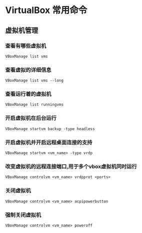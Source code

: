 # VirtualBox 常用命令

## 虚拟机管理
### 查看有哪些虚拟机
```
VBoxManage list vms
```

### 查看虚拟的详细信息
```
VBoxManage list vms --long
```

### 查看运行着的虚拟机
```
VBoxManage list runningvms
```

### 开启虚拟机在后台运行
```
VBoxManage startvm backup -type headless
```

### 开启虚拟机并开启远程桌面连接的支持
```
VBoxManage startvm <vm_name> -type vrdp
```

### 改变虚拟机的远程连接端口,用于多个vbox虚拟机同时运行
```
VBoxManage controlvm <vm_name> vrdpprot <ports>
```

### 关闭虚拟机
```
VBoxManage controlvm <vm_name> acpipowerbutton
```

### 强制关闭虚拟机
```
VBoxManage controlvm <vm_name> poweroff
```
